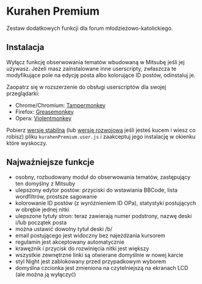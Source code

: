 Kurahen Premium
===============

Zestaw dodatkowych funkcji dla forum młodzieżowo-katolickiego.

## Instalacja
Wyłącz funkcję obserwowania tematów wbudowaną w Mitsubę jeśli jej używasz. Jeżeli masz zainstalowane inne userscripty,
zwłaszcza te modyfikujące pole na edycję posta albo kolorujące ID postów, odinstaluj je.

Zaopatrz się w rozszerzenie do obsługi userscriptów dla swojej przeglądarki:
* Chrome/Chromium: [Tampermonkey](https://chrome.google.com/webstore/detail/tampermonkey/dhdgffkkebhmkfjojejmpbldmpobfkfo?hl=pl)
* Firefox: [Greasemonkey](https://addons.mozilla.org/pl/firefox/addon/greasemonkey/)
* Opera: [Violentmonkey](https://addons.opera.com/pl/extensions/details/violent-monkey/?display=pl)

Pobierz [wersję stabilną](https://github.com/kucanon/Kurahen-Premium/raw/master/kurahenPremium.user.js) (lub
[wersję rozwojową](https://github.com/kucanon/Kurahen-Premium/raw/dev/kurahenPremium.user.js) jeśli jesteś kucem i wiesz
co robisz) pliku `kurahenPremium.user.js` i zaakceptuj jego instalację w okienku które wyskoczy.

## Najważniejsze funkcje
* osobny, rozbudowany moduł do obserwowania tematów, zastępujący ten domyślny z Mitsuby
* ulepszony edytor postów: przyciski do wstawiania BBCode, lista wordfiltrów, prostsze sagowanie
* kolorowanie ID postów (z wyróżnieniem ID OPa), statystyki postujących w obrębie jednej nitki
* ulepszone tytuły stron: teraz zawierają numer podstrony, nazwę deski i/lub początek posta
* można ustawić dowolny tytuł deski /b/
* email postującego jest widoczny bez najeżdżania kursorem
* regulamin jest akceptowany automatycznie
* krawężnik i przycisk do rozwinięcia nitki jest większy
* wszystkie zewnętrzne linki są otwierane domyślnie w nowej karcie
* styl Night jest zablokowany przed przypadkowym wyborem
* domyślna czcionka jest zmieniona na czytelniejszą na ekranach LCD (ale można ją wyłączyć)
